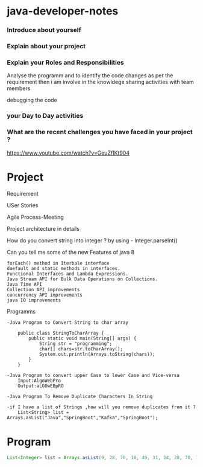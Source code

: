 # java-developer-notes

### Introduce about yourself
### Explain about your project
### Explain your Roles and Responsibilities
Analyse the programm and to identify the code changes as per the requirement
then i am involve in the knowldege sharing activities with team members

debugging the code 
### your Day to Day activities
### What are the recent challenges you have faced in your project ? 
https://www.youtube.com/watch?v=GeuZfIKt904

# Project
Requirement

USer Stories

Agile Process-Meeting

Project architecture in details

How do you convert string into integer ?
	by using - Integer.parseInt()
	
Can you tell me some of the new Features of java 8
	
	forEach() method in Iterbale interface
	daefault and static methods in interfaces.
	Functional Interfaces and Lambda Expressions.
	Java Stream API for Bulk Data Operations on Collections.
	Java Time API
	Collection API improvements
	concurrency API improvements
	java IO improvements

Programms

	-Java Program to Convert String to char array
		
		public class StringToCharArray {
			public static void main(String[] args) {		
				String str = "programming";
				char[] chars=str.toCharArray();
				System.out.println(Arrays.toString(chars));	
			}
		}
		
	-Java Program to convert upper Case to lower Case and Vice-versa
		Input:AlgoWebPro
		Output:aLGOwEBpRO
	
	-Java Program To Remove Duplicate Characters In String
	
	-if I have a list of Strings ,how will you remove duplicates from it ?
		List<String> list = Arrays.asList("Java","SpringBoot","Kafka","SpringBoot");




# Program 

```java
List<Integer> list = Arrays.asList(9, 28, 70, 18, 49, 31, 24, 28, 70, 18, 49, 88, 34, 35);
```